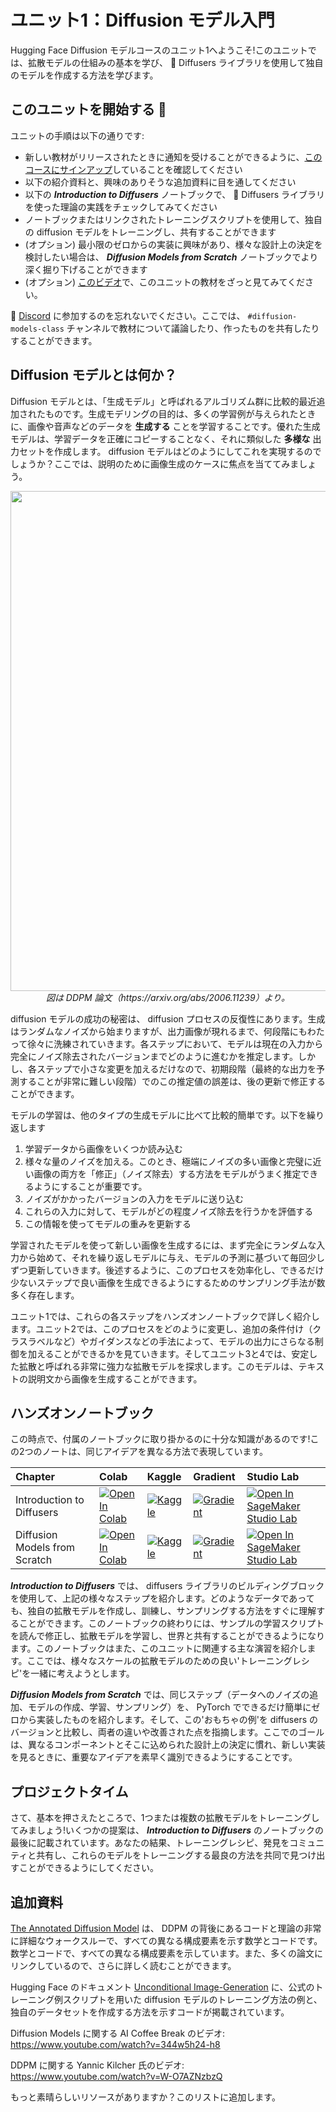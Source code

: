 # ユニット1：Diffusion モデル入門

Hugging Face Diffusion モデルコースのユニット1へようこそ!このユニットでは、拡散モデルの仕組みの基本を学び、
🤗 Diffusers ライブラリを使用して独自のモデルを作成する方法を学びます。

## このユニットを開始する :rocket:

ユニットの手順は以下の通りです:

- 新しい教材がリリースされたときに通知を受けることができるように、[このコースにサインアップ](https://huggingface.us17.list-manage.com/subscribe?u=7f57e683fa28b51bfc493d048&id=ef963b4162)していることを確認してください
- 以下の紹介資料と、興味のありそうな追加資料に目を通してください
- 以下の _**Introduction to Diffusers**_ ノートブックで、 🤗 Diffusers ライブラリを使った理論の実践をチェックしてみてください
- ノートブックまたはリンクされたトレーニングスクリプトを使用して、独自の diffusion モデルをトレーニングし、共有することができます
- (オプション) 最小限のゼロからの実装に興味があり、様々な設計上の決定を検討したい場合は、 _**Diffusion Models from Scratch**_ ノートブックでより深く掘り下げることができます
- (オプション) [このビデオ](https://www.youtube.com/watch?v=09o5cv6u76c)で、このユニットの教材をざっと見てみてください。


:loudspeaker: [Discord](https://huggingface.co/join/discord) に参加するのを忘れないでください。ここでは、 `#diffusion-models-class` チャンネルで教材について議論したり、作ったものを共有したりすることができます。

## Diffusion モデルとは何か？

Diffusion モデルとは、「生成モデル」と呼ばれるアルゴリズム群に比較的最近追加されたものです。生成モデリングの目的は、多くの学習例が与えられたときに、画像や音声などのデータを **生成する** ことを学習することです。優れた生成モデルは、学習データを正確にコピーすることなく、それに類似した **多様な** 出力セットを作成します。 diffusion モデルはどのようにしてこれを実現するのでしょうか？ここでは、説明のために画像生成のケースに焦点を当ててみましょう。

<p align="center">
    <img src="https://user-images.githubusercontent.com/10695622/174349667-04e9e485-793b-429a-affe-096e8199ad5b.png" width="800"/>
    <br>
    <em> 図は DDPM 論文（https://arxiv.org/abs/2006.11239）より。 </em>
<p>

diffusion モデルの成功の秘密は、 diffusion プロセスの反復性にあります。生成はランダムなノイズから始まりますが、出力画像が現れるまで、何段階にもわたって徐々に洗練されていきます。各ステップにおいて、モデルは現在の入力から完全にノイズ除去されたバージョンまでどのように進むかを推定します。しかし、各ステップで小さな変更を加えるだけなので、初期段階（最終的な出力を予測することが非常に難しい段階）でのこの推定値の誤差は、後の更新で修正することができます。

モデルの学習は、他のタイプの生成モデルに比べて比較的簡単です。以下を繰り返します
1) 学習データから画像をいくつか読み込む
2) 様々な量のノイズを加える。このとき、極端にノイズの多い画像と完璧に近い画像の両方を「修正」（ノイズ除去）する方法をモデルがうまく推定できるようにすることが重要です。
3) ノイズがかかったバージョンの入力をモデルに送り込む
4) これらの入力に対して、モデルがどの程度ノイズ除去を行うかを評価する
5) この情報を使ってモデルの重みを更新する

学習されたモデルを使って新しい画像を生成するには、まず完全にランダムな入力から始めて、それを繰り返しモデルに与え、モデルの予測に基づいて毎回少しずつ更新していきます。後述するように、このプロセスを効率化し、できるだけ少ないステップで良い画像を生成できるようにするためのサンプリング手法が数多く存在します。

ユニット1では、これらの各ステップをハンズオンノートブックで詳しく紹介します。ユニット2では、このプロセスをどのように変更し、追加の条件付け（クラスラベルなど）やガイダンスなどの手法によって、モデルの出力にさらなる制御を加えることができるかを見ていきます。そしてユニット3と4では、安定した拡散と呼ばれる非常に強力な拡散モデルを探求します。このモデルは、テキストの説明文から画像を生成することができます。

## ハンズオンノートブック

この時点で、付属のノートブックに取り掛かるのに十分な知識があるのです!この2つのノートは、同じアイデアを異なる方法で表現しています。

| Chapter                                     | Colab                                                                                                                                                                                               | Kaggle                                                                                                                                                                                                   | Gradient                                                                                                                                                                               | Studio Lab                                                                                                                                                                                                   |
|:--------------------------------------------|:----------------------------------------------------------------------------------------------------------------------------------------------------------------------------------------------------|:---------------------------------------------------------------------------------------------------------------------------------------------------------------------------------------------------------|:---------------------------------------------------------------------------------------------------------------------------------------------------------------------------------------|:-------------------------------------------------------------------------------------------------------------------------------------------------------------------------------------------------------------|
| Introduction to Diffusers                                | [![Open In Colab](https://colab.research.google.com/assets/colab-badge.svg)](https://colab.research.google.com/github/huggingface/diffusion-models-class/blob/main/unit1/01_introduction_to_diffusers.ipynb)              | [![Kaggle](https://kaggle.com/static/images/open-in-kaggle.svg)](https://kaggle.com/kernels/welcome?src=https://github.com/huggingface/diffusion-models-class/blob/main/unit1/01_introduction_to_diffusers.ipynb)              | [![Gradient](https://assets.paperspace.io/img/gradient-badge.svg)](https://console.paperspace.com/github/huggingface/diffusion-models-class/blob/main/unit1/01_introduction_to_diffusers.ipynb)              | [![Open In SageMaker Studio Lab](https://studiolab.sagemaker.aws/studiolab.svg)](https://studiolab.sagemaker.aws/import/github/huggingface/diffusion-models-class/blob/main/unit1/01_introduction_to_diffusers.ipynb)              |
| Diffusion Models from Scratch                                | [![Open In Colab](https://colab.research.google.com/assets/colab-badge.svg)](https://colab.research.google.com/github/huggingface/diffusion-models-class/blob/main/unit1/02_diffusion_models_from_scratch.ipynb)              | [![Kaggle](https://kaggle.com/static/images/open-in-kaggle.svg)](https://kaggle.com/kernels/welcome?src=https://github.com/huggingface/diffusion-models-class/blob/main/unit1/02_diffusion_models_from_scratch.ipynb)              | [![Gradient](https://assets.paperspace.io/img/gradient-badge.svg)](https://console.paperspace.com/github/huggingface/diffusion-models-class/blob/main/unit1/02_diffusion_models_from_scratch.ipynb)              | [![Open In SageMaker Studio Lab](https://studiolab.sagemaker.aws/studiolab.svg)](https://studiolab.sagemaker.aws/import/github/huggingface/diffusion-models-class/blob/main/unit1/02_diffusion_models_from_scratch.ipynb)              |

_**Introduction to Diffusers**_ では、 diffusers ライブラリのビルディングブロックを使用して、上記の様々なステップを紹介します。どのようなデータであっても、独自の拡散モデルを作成し、訓練し、サンプリングする方法をすぐに理解することができます。このノートブックの終わりには、サンプルの学習スクリプトを読んで修正し、拡散モデルを学習し、世界と共有することができるようになります。このノートブックはまた、このユニットに関連する主な演習を紹介します。ここでは、様々なスケールの拡散モデルのための良い'トレーニングレシピ'を一緒に考えようとします。

_**Diffusion Models from Scratch**_ では、同じステップ（データへのノイズの追加、モデルの作成、学習、サンプリング）を、 PyTorch でできるだけ簡単にゼロから実装したものを紹介します。そして、この'おもちゃの例'を diffusers のバージョンと比較し、両者の違いや改善された点を指摘します。ここでのゴールは、異なるコンポーネントとそこに込められた設計上の決定に慣れ、新しい実装を見るときに、重要なアイデアを素早く識別できるようにすることです。

## プロジェクトタイム

さて、基本を押さえたところで、1つまたは複数の拡散モデルをトレーニングしてみましょう!いくつかの提案は、 _**Introduction to Diffusers**_ のノートブックの最後に記載されています。あなたの結果、トレーニングレシピ、発見をコミュニティと共有し、これらのモデルをトレーニングする最良の方法を共同で見つけ出すことができるようにしてください。

## 追加資料

[The Annotated Diffusion Model](https://huggingface.co/blog/annotated-diffusion) は、 DDPM の背後にあるコードと理論の非常に詳細なウォークスルーで、すべての異なる構成要素を示す数学とコードです。
 数学とコードで、すべての異なる構成要素を示しています。また、多くの論文にリンクしているので、さらに詳しく読むことができます。

Hugging Face のドキュメント [Unconditional Image-Generation](https://huggingface.co/docs/diffusers/training/unconditional_training) に、公式のトレーニング例スクリプトを用いた diffusion モデルのトレーニング方法の例と、独自のデータセットを作成する方法を示すコードが掲載されています。

Diffusion Models に関する AI Coffee Break のビデオ: https://www.youtube.com/watch?v=344w5h24-h8

DDPM に関する Yannic Kilcher 氏のビデオ: https://www.youtube.com/watch?v=W-O7AZNzbzQ

もっと素晴らしいリソースがありますか？このリストに追加します。
